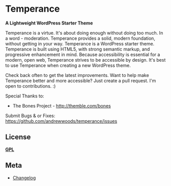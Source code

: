 # Temperance
__A Lightweight WordPress Starter Theme__

Temperance is a virtue. It's about doing enough without doing too much. In a
word - moderation. Temperance provides a solid, modern foundation, without
getting in your way. Temperance is a WordPress starter theme.  Temperance is
built using HTML5, with strong semantic markup, and progressive enhancement in
mind. Because accessibility is essential for a modern, open web, Temperance
strives to be accessible by design. It's best to use Temperance when creating
a new WordPress theme.


Check back often to get the latest improvements. Want to help make Temperance
better and more accessible? Just create a pull request. I'm open to
contributions. :)


Special Thanks to:
* The Bones Project - http://themble.com/bones

Submit Bugs & or Fixes:
https://github.com/andrewwoods/temperance/issues


## License
__[GPL](http://opensource.org/licenses/GPL-3.0)__


## Meta
* [Changelog](../../blob/master/CHANGELOG.md)
